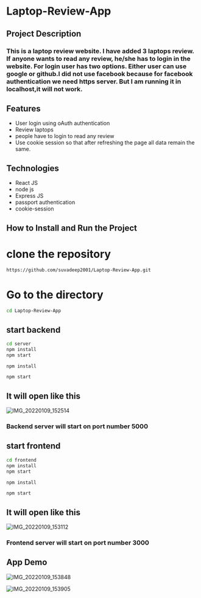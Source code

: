 # Laptop-Review-App

## Project Description

### This is a laptop review website. I have added 3 laptops review. If anyone wants to read any review, he/she has to login in the website. For login user has two options. Either user can use google or github.I did not use facebook because for facebook authentication we need https server. But I am running it in localhost,it will not work.

## Features

- User login using oAuth authentication
- Review laptops
- people have to login to read any review
- Use cookie session so that after refreshing the page all data remain the same.
## Technologies

- React JS
- node js
- Express JS
- passport authentication
- cookie-session


## How to Install and Run the Project

# clone the repository

```sh
https://github.com/suvadeep2001/Laptop-Review-App.git
```
# Go to the directory

```sh
cd Laptop-Review-App
```

## start backend

```sh
cd server
npm install
npm start
```
```sh
npm install
```

```sh
npm start
```

## It will open like this

![IMG_20220109_152514](https://user-images.githubusercontent.com/68159874/148677606-d5a8a5ee-18a3-4148-a59c-d4170f579a43.png)

### Backend server will start on port number 5000


## start frontend

```sh
cd frontend
npm install
npm start
```
```sh
npm install
```
```sh
npm start
```

## It will open like this

![IMG_20220109_153112](https://user-images.githubusercontent.com/68159874/148677682-a0740c74-544e-4448-bc7d-dfff6d21fcbd.png)

### Frontend server will start on port number 3000

## App Demo

![IMG_20220109_153848](https://user-images.githubusercontent.com/68159874/148677935-ebf66531-7a0e-4b5e-b33a-db1191568722.png)

![IMG_20220109_153905](https://user-images.githubusercontent.com/68159874/148677936-5d8ecd06-113d-4833-b67f-85d1195aede2.png)

